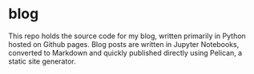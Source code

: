 # blog

This repo holds the source code for my blog, written primarily in Python hosted on Github pages. Blog posts are written in Jupyter Notebooks, converted to Markdown and quickly published directly using Pelican, a static site generator.
